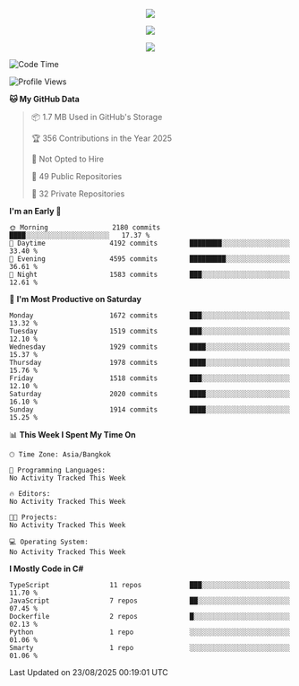 <p align="center">
  <a href="say-hi.gif"> 
    <img align="center" src="say-hi.gif"/>
  </a>
</p>
<p align="center">
  <a href="https://github.com/htthinh1999">
    <img align="center" src="https://github-readme-stats-kappa-pink.vercel.app/api?username=htthinh1999&show_icons=true&count_private=true&theme=dracula"/>
  </a>
</p>
<p align="center">
  <a href="https://github.com/htthinh1999">
    <img src="https://github-readme-stats-kappa-pink.vercel.app/api/top-langs/?username=htthinh1999&layout=compact&langs_count=6&count_private=true&hide=tsql,hlsl,glsl,shaderlab&theme=dracula"/>
  </a>
</p>

<!--START_SECTION:waka-->
![Code Time](http://img.shields.io/badge/Code%20Time-0%20secs-blue)

![Profile Views](http://img.shields.io/badge/Profile%20Views-2-blue)

**🐱 My GitHub Data** 

> 📦 1.7 MB Used in GitHub's Storage 
 > 
> 🏆 356 Contributions in the Year 2025
 > 
> 🚫 Not Opted to Hire
 > 
> 📜 49 Public Repositories 
 > 
> 🔑 32 Private Repositories 
 > 
**I'm an Early 🐤** 

```text
🌞 Morning                2180 commits        ████░░░░░░░░░░░░░░░░░░░░░   17.37 % 
🌆 Daytime                4192 commits        ████████░░░░░░░░░░░░░░░░░   33.40 % 
🌃 Evening                4595 commits        █████████░░░░░░░░░░░░░░░░   36.61 % 
🌙 Night                  1583 commits        ███░░░░░░░░░░░░░░░░░░░░░░   12.61 % 
```
📅 **I'm Most Productive on Saturday** 

```text
Monday                   1672 commits        ███░░░░░░░░░░░░░░░░░░░░░░   13.32 % 
Tuesday                  1519 commits        ███░░░░░░░░░░░░░░░░░░░░░░   12.10 % 
Wednesday                1929 commits        ████░░░░░░░░░░░░░░░░░░░░░   15.37 % 
Thursday                 1978 commits        ████░░░░░░░░░░░░░░░░░░░░░   15.76 % 
Friday                   1518 commits        ███░░░░░░░░░░░░░░░░░░░░░░   12.10 % 
Saturday                 2020 commits        ████░░░░░░░░░░░░░░░░░░░░░   16.10 % 
Sunday                   1914 commits        ████░░░░░░░░░░░░░░░░░░░░░   15.25 % 
```


📊 **This Week I Spent My Time On** 

```text
🕑︎ Time Zone: Asia/Bangkok

💬 Programming Languages: 
No Activity Tracked This Week

🔥 Editors: 
No Activity Tracked This Week

🐱‍💻 Projects: 
No Activity Tracked This Week

💻 Operating System: 
No Activity Tracked This Week
```

**I Mostly Code in C#** 

```text
TypeScript               11 repos            ███░░░░░░░░░░░░░░░░░░░░░░   11.70 % 
JavaScript               7 repos             ██░░░░░░░░░░░░░░░░░░░░░░░   07.45 % 
Dockerfile               2 repos             █░░░░░░░░░░░░░░░░░░░░░░░░   02.13 % 
Python                   1 repo              ░░░░░░░░░░░░░░░░░░░░░░░░░   01.06 % 
Smarty                   1 repo              ░░░░░░░░░░░░░░░░░░░░░░░░░   01.06 % 
```




 Last Updated on 23/08/2025 00:19:01 UTC
<!--END_SECTION:waka-->
